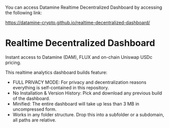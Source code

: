 You can access Datamine Realtime Decentralized Dashboard by accessing the following link:

https://datamine-crypto.github.io/realtime-decentralized-dashboard/

# Realtime Decentralized Dashboard

Instant access to Datamine (DAM), FLUX and on-chain Uniswap USDc pricing. 

This realtime analytics dashboard builds feature:

- FULL PRIVACY MODE: For privacy and decentralization reasons everything is self-contained in this repository. 
- No Installation & Version History: Pick and download any previous build of the dashboard.
- Minified: The entire dashboard will take up less than 3 MB in uncompressed form.
- Works in any folder structure. Drop this into a subfolder or a subdomain, all paths are relative.

